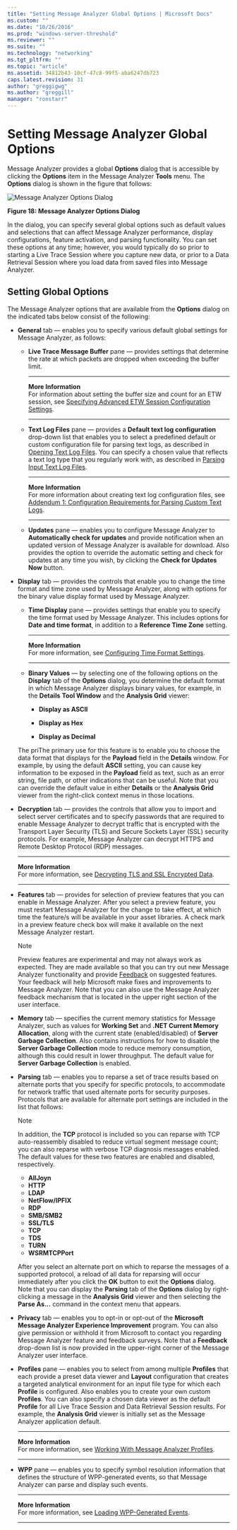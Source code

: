 ```yaml
---
title: "Setting Message Analyzer Global Options | Microsoft Docs"
ms.custom: ""
ms.date: "10/26/2016"
ms.prod: "windows-server-threshold"
ms.reviewer: ""
ms.suite: ""
ms.technology: "networking"
ms.tgt_pltfrm: ""
ms.topic: "article"
ms.assetid: 34812b43-10cf-47c8-99f5-aba6247db723
caps.latest.revision: 31
author: "greggigwg"
ms.author: "greggill"
manager: "ronstarr"
---
```


# Setting Message Analyzer Global Options

Message Analyzer provides a global **Options** dialog that is accessible by clicking the **Options** item in the Message Analyzer **Tools** menu. The **Options** dialog is shown in the figure that follows:

 ![Message Analyzer Options Dialog](media/fig18-message-analyzer-options-dialog.png "Fig18-Message Analyzer Options Dialog")

 **Figure 18: Message Analyzer Options Dialog**  

 In the dialog, you can specify several global options such as default values and selections that can affect Message Analyzer performance, display configurations, feature activation, and parsing functionality. You can set these options at any time; however, you would typically do so prior to starting a Live Trace Session where you capture new data, or prior to a Data Retrieval Session where you load data from saved files into Message Analyzer.

<a name="BKMK_GlobalOptions"></a>
## Setting Global Options

 The Message Analyzer options that are available from the **Options** dialog on the indicated tabs below consist of the following:

- **General** tab — enables you to specify various default global settings for Message Analyzer, as follows:

  -   **Live Trace Message Buffer** pane — provides settings that determine the rate at which packets are dropped when exceeding the buffer limit.

       ---
         
       **More Information**  
       For information about setting the buffer size and count for an ETW session, see [Specifying Advanced ETW Session Configuration Settings](specifying-advanced-etw-session-configuration-settings.md).

       ---
         
  -   **Text Log Files** pane — provides a **Default text log configuration** drop-down list that enables you to select a predefined default or custom configuration file for parsing text logs, as described in [Opening Text Log Files](opening-text-log-files.md). You can specify a chosen value that reflects a text log type that you regularly work with, as described in [Parsing Input Text Log Files](message-analyzer-tutorial.md#BKMK_ParsingLogFiles).

       ---
         
       **More Information**  
       For more information about creating text log configuration files, see [Addendum 1: Configuration Requirements for Parsing Custom Text Logs](addendum-1-configuration-requirements-for-parsing-customtext-logs.md).

       ---


  -   **Updates** pane — enables you to configure Message Analyzer to **Automatically check for updates** and provide notification when an updated version of Message Analyzer is available for download. Also provides the option to override the automatic setting and check for updates at any time you wish, by clicking the **Check for Updates Now** button.

- **Display** tab — provides the controls that enable you to change the time format and time zone used by Message Analyzer, along with options for the binary value display format used by Message Analyzer.

  -   **Time Display** pane — provides settings that enable you to specify the time format used by Message Analyzer. This includes options for **Date and time format**, in addition to a **Reference Time Zone** setting.

       ---

       **More Information**  
       For more information, see [Configuring Time Format Settings](configuring-time-format-settings.md).

       ---

  -   **Binary Values** — by selecting one of the following options on the **Display** tab of the **Options** dialog, you determine the default format in which Message Analyzer displays binary values, for example, in the **Details** **Tool Window** and the **Analysis Grid** viewer:

      -   **Display as ASCII**

      -   **Display as Hex**

      -   **Display as Decimal**

  The priThe primary use for this feature is to enable you to choose the data format that displays for the **Payload** field in the **Details** window. For example, by using the default **ASCII** setting, you can cause key information to be exposed in the **Payload** field as text, such as an error string, file path, or other indications that can be useful. Note that you can override the default value in either **Details** or the **Analysis Grid** viewer from the right-click context menus in those locations.

- **Decryption** tab — provides the controls that allow you to import and select server certificates and to specify passwords that are required to enable Message Analyzer to decrypt traffic that is encrypted with the Transport Layer Security (TLS) and Secure Sockets Layer (SSL) security protocols. For example, Message Analyzer can decrypt HTTPS and Remote Desktop Protocol (RDP) messages.

   ---
     
   **More Information**  
   For more information, see [Decrypting TLS and SSL Encrypted Data](decrypting-tls-and-ssl-encrypted-data.md).

   ---

- **Features** tab — provides for selection of preview features that you can enable in Message Analyzer. After you select a preview feature, you must restart Message Analyzer for the change to take effect, at which time the feature/s will be available in your asset libraries. A check mark in a preview feature check box will make it available on the next Message Analyzer restart.

  > [!NOTE]
  >  Preview features are experimental and may not always work as expected. They are made available so that you can try out new Message Analyzer functionality and provide [Feedback](message-analyzer-feedback.md) on suggested features. Your feedback will help Microsoft make fixes and improvements to Message Analyzer. Note that you can also use the Message Analyzer feedback mechanism that is located in the upper right section of the user interface.

- **Memory** tab — specifies the current memory statistics for Message Analyzer, such as values for **Working Set** and **.NET Current Memory Allocation**, along with the current state (enabled/disabled) of **Server Garbage Collection**. Also contains instructions for how to disable the **Server Garbage Collection** mode to reduce memory consumption, although this could result in lower throughput. The default value for **Server Garbage Collection** is enabled.

- **Parsing** tab — enables you to reparse a set of trace results based on alternate ports that you specify for specific protocols, to accommodate for network traffic that used alternate ports for security purposes. Protocols that are available for alternate port settings are included in the list that follows:

  > [!NOTE]
  >  In addition, the **TCP** protocol is included so you can reparse with TCP auto-reassembly disabled to reduce virtual segment message count; you can also reparse with verbose TCP diagnosis messages enabled. The default values for these two features are enabled and disabled, respectively.

  -   **AllJoyn**
  -   **HTTP**
  -   **LDAP**
  -   **NetFlow/IPFIX**
  -   **RDP**
  -   **SMB/SMB2**
  -   **SSL/TLS**
  -   **TCP**
  -   **TDS**
  -   **TURN**
  -   **WSRMTCPPort**

  After you select an alternate port on which to reparse the messages of a supported protocol, a reload of all data for reparsing will occur immediately after you click the **OK** button to exit the **Options** dialog. Note that you can display the **Parsing** tab of the **Options** dialog by right-clicking a message in the **Analysis Grid** viewer and then selecting the **Parse As...** command in the context menu that appears.

- **Privacy** tab — enables you to opt-in or opt-out of the **Microsoft Message Analyzer Experience Improvement** program.  You can also give permission or withhold it from Microsoft to contact you regarding  Message Analyzer feature and feedback surveys. Note that a **Feedback** drop-down list is now provided in the upper-right corner of the Message Analyzer user interface.

- **Profiles** pane — enables you to select from among multiple **Profiles** that each provide a preset data viewer and **Layout** configuration that creates a targeted analytical environment for an input file type for which each **Profile** is configured. Also enables you to create your own custom **Profiles**. You can also specify a chosen data viewer as the default **Profile** for all Live Trace Session and Data Retrieval Session results. For example, the **Analysis Grid** viewer is initially set as the Message Analyzer application default.

  ---
  
  **More Information**  
  For more information, see [Working With Message Analyzer Profiles](working-with-message-analyzer-profiles.md).
  
  ---

- **WPP** pane — enables you to specify symbol resolution information that defines the structure of WPP-generated events, so that Message Analyzer can parse and display such events.

  ---
  
  **More Information**  
  For more information, see [Loading WPP-Generated Events](loading-wpp-generated-events.md).
  
  ---
